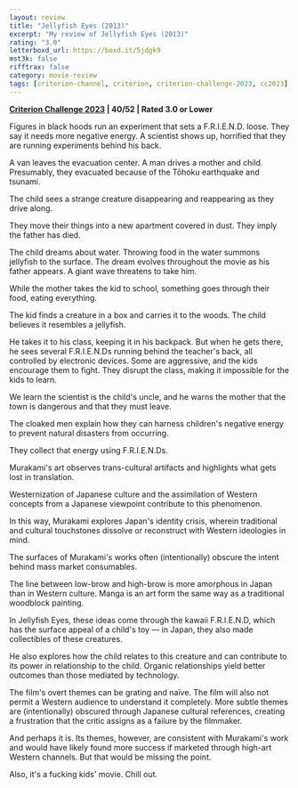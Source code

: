 ```yaml
---
layout: review
title: "Jellyfish Eyes (2013)"
excerpt: "My review of Jellyfish Eyes (2013)"
rating: "3.0"
letterboxd_url: https://boxd.it/5jdgk9
mst3k: false
rifftrax: false
category: movie-review
tags: [criterion-channel, criterion, criterion-challenge-2023, cc2023]
---
```


<b><a href="https://boxd.it/pXW6q/detail" target="_blank" rel="noopener">Criterion Challenge 2023</a> | 40/52 | Rated 3.0 or Lower</b>

Figures in black hoods run an experiment that sets a F.R.I.E.N.D. loose. They say it needs more negative energy. A scientist shows up, horrified that they are running experiments behind his back.

A van leaves the evacuation center. A man drives a mother and child. Presumably, they evacuated because of the Tōhoku earthquake and tsunami.

The child sees a strange creature disappearing and reappearing as they drive along.

They move their things into a new apartment covered in dust. They imply the father has died.

The child dreams about water. Throwing food in the water summons jellyfish to the surface. The dream evolves throughout the movie as his father appears. A giant wave threatens to take him.

While the mother takes the kid to school, something goes through their food, eating everything.

The kid finds a creature in a box and carries it to the woods. The child believes it resembles a jellyfish.

He takes it to his class, keeping it in his backpack. But when he gets there, he sees several F.R.I.E.N.Ds running behind the teacher's back, all controlled by electronic devices. Some are aggressive, and the kids encourage them to fight. They disrupt the class, making it impossible for the kids to learn.

We learn the scientist is the child's uncle, and he warns the mother that the town is dangerous and that they must leave.

The cloaked men explain how they can harness children's negative energy to prevent natural disasters from occurring.

They collect that energy using F.R.I.E.N.Ds.

Murakami's art observes trans-cultural artifacts and highlights what gets lost in translation.

Westernization of Japanese culture and the assimilation of Western concepts from a Japanese viewpoint contribute to this phenomenon.

In this way, Murakami explores Japan's identity crisis, wherein traditional and cultural touchstones dissolve or reconstruct with Western ideologies in mind.

The surfaces of Murakami's works often (intentionally) obscure the intent behind mass market consumables.

The line between low-brow and high-brow is more amorphous in Japan than in Western culture. Manga is an art form the same way as a traditional woodblock painting.

In Jellyfish Eyes, these ideas come through the kawaii F.R.I.E.N.D, which has the surface appeal of a child's toy — in Japan, they also made collectibles of these creatures.

He also explores how the child relates to this creature and can contribute to its power in relationship to the child. Organic relationships yield better outcomes than those mediated by technology.

The film's overt themes can be grating and naïve. The film will also not permit a Western audience to understand it completely. More subtle themes are (intentionally) obscured through Japanese cultural references, creating a frustration that the critic assigns as a failure by the filmmaker.

And perhaps it is. Its themes, however, are consistent with Murakami's work and would have likely found more success if marketed through high-art Western channels. But that would be missing the point.

Also, it's a fucking kids' movie. Chill out.
